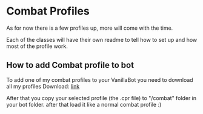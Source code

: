 # Combat Profiles

As for now there is a few profiles up, more will come with the time.

Each of the classes will have their own readme to tell how to set up and how most of the profile work.

## How to add Combat profile to bot

To add one of my combat profiles to your VanillaBot you need to download all my profiles
Download: [link](https://github.com/LoctusBin/Collection-of-Profiles/archive/master.zip)

After that you copy your selected profile (the .cpr file) to "/combat" folder in your bot folder. after that load it like a normal combat profile :)